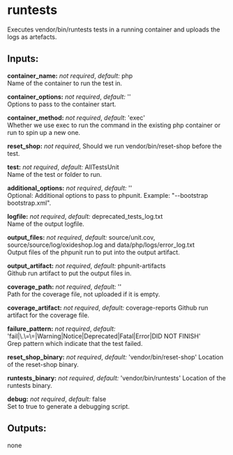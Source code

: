 # runtests
Executes vendor/bin/runtests tests in a running container and uploads the logs as artefacts.

## Inputs:
**container_name:** *not required*, *default:*  php  
Name of the container to run the test in.

**container_options:** *not required*, *default:*  ''  
Options to pass to the container start.

**container_method:** *not required*, *default*: 'exec'  
Whether we use exec to run the command in the existing php container or run to spin up a new one.

**reset_shop:** *not required*,
Should we run vendor/bin/reset-shop before the test.

**test:** *not required*, *default:*  AllTestsUnit  
Name of the test or folder to run.

**additional_options:** *not required*, *default:*  ''  
Optional: Additional options to pass to phpunit. Example: "--bootstrap bootstrap.xml".

**logfile:** *not required*, *default:*  deprecated_tests_log.txt  
Name of the output logfile.

**output_files:** *not required*, *default:* source/unit.cov, source/source/log/oxideshop.log and data/php/logs/error_log.txt  
Output files of the phpunit run to put into the output artifact.

**output_artifact:** *not required*, *default:*  phpunit-artifacts  
Github run artifact to put the output files in.

**coverage_path:** *not required*, *default:*  ''  
Path for the coverage file, not uploaded if it is empty.

**coverage_artifact:** *not required*, *default:* coverage-reports
Github run artifact for the coverage file.

**failure_pattern:** *not required*, *default:*  'fail|\\.\\=\\=|Warning|Notice|Deprecated|Fatal|Error|DID NOT FINISH'  
Grep pattern which indicate that the test failed.

**reset_shop_binary:** *not required*, *default:* 'vendor/bin/reset-shop'
Location of the reset-shop binary.

**runtests_binary:** *not required*, *default:* 'vendor/bin/runtests'
Location of the runtests binary.

**debug:** *not required*, *default:* false  
Set to true to generate a debugging script.

## Outputs:
none
